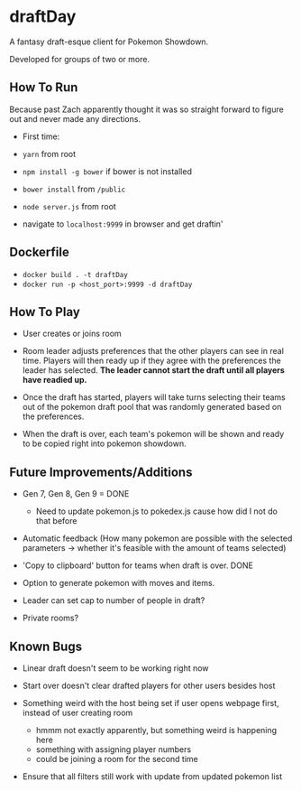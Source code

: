 # draftDay

A fantasy draft-esque client for Pokemon Showdown.

Developed for groups of two or more.

## How To Run

Because past Zach apparently thought it was so straight forward to figure out and never made any directions.

- First time:
 - `yarn` from root
 - `npm install -g bower` if bower is not installed
 - `bower install` from `/public`

- `node server.js` from root
- navigate to `localhost:9999` in browser and get draftin'

## Dockerfile
- `docker build . -t draftDay`
- `docker run -p <host_port>:9999 -d draftDay`

## How To Play

- User creates or joins room

- Room leader adjusts preferences that the other players can see in real time. Players will then ready up if they agree with the preferences the leader has selected. <b>The leader cannot start the draft until all players have readied up.</b>

- Once the draft has started, players will take turns selecting their teams out of the pokemon draft pool that was randomly generated based on the preferences.

- When the draft is over, each team's pokemon will be shown and ready to be copied right into pokemon showdown.

## Future Improvements/Additions

- Gen 7, Gen 8, Gen 9 = DONE
    - Need to update pokemon.js to pokedex.js cause how did I not do that before

- Automatic feedback (How many pokemon are possible with the selected parameters -> whether it's feasible with the amount of teams
selected)

- 'Copy to clipboard' button for teams when draft is over. DONE

- Option to generate pokemon with moves and items.

- Leader can set cap to number of people in draft?

- Private rooms?

## Known Bugs

- Linear draft doesn't seem to be working right now

- Start over doesn't clear drafted players for other users besides host

- Something weird with the host being set if user opens webpage first, instead of user creating room
    - hmmm not exactly apparently, but something weird is happening here
    - something with assigning player numbers
    - could be joining a room for the second time

- Ensure that all filters still work with update from updated pokemon list